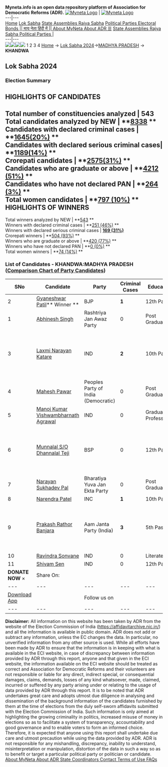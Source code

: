 **Myneta.info is an open data repository platform of Association for Democratic Reforms (ADR).**
[![Myneta Logo](https://www.myneta.info/lib/img/myneta-logo.png)](https://www.myneta.info/) | [![Myneta Logo](https://www.myneta.info/lib/img/adr-logo.png)](https://adrindia.org)  
---|---  
[Home](https://www.myneta.info/) [Lok Sabha](https://www.myneta.info/#ls "Lok Sabha") [ State Assemblies ](https://www.myneta.info/#sa "State Assemblies") [Rajya Sabha](https://www.myneta.info/#rs "Rajya Sabha") [Political Parties ](https://www.myneta.info/party "Political Parties") [ Electoral Bonds ](https://www.myneta.info/electoral_bonds "Electoral Bonds") [ || माय नेता हिंदी में || ](https://translate.google.co.in/translate?prev=hp&hl=en&js=y&u=www.myneta.info&sl=en&tl=hi&history_state0=) [ About MyNeta ](https://adrindia.org/content/about-myneta) [ About ADR ](https://adrindia.org/about-adr/who-we-are) [☰](javascript:void\(0\))
[ State Assemblies ](https://www.myneta.info/#sa "State Assemblies") [ Rajya Sabha ](https://www.myneta.info/#rs "Rajya Sabha") [ Political Parties ](https://www.myneta.info/party "Political Parties")
|   
---|---  
![](https://www.myneta.info/lib/img/banner/banner-1.png)![](https://www.myneta.info/lib/img/banner/banner-2.png)![](https://www.myneta.info/lib/img/banner/banner-3.png)![](https://www.myneta.info/lib/img/banner/banner-4.png)
1  2  3  4 
[Home](https://www.myneta.info/) → [Lok Sabha 2024](https://www.myneta.info/LokSabha2024/)→[MADHYA PRADESH](https://www.myneta.info/LokSabha2024/index.php?action=show_constituencies&state_id=20) → **KHANDWA**
### 
## Lok Sabha 2024
###  Election Summary 
HIGHLIGHTS OF CANDIDATES  
---  
Total number of constituencies analyzed |  543   
Total candidates analyzed by NEW | **[8338](https://www.myneta.info/LokSabha2024/index.php?action=summary&subAction=candidates_analyzed&sort=candidate#summary) **  
Candidates with declared criminal cases | **[1645(20%)](https://www.myneta.info/LokSabha2024/index.php?action=summary&subAction=crime&sort=candidate#summary) **  
Candidates with declared serious criminal cases| **[1189(14%)](https://www.myneta.info/LokSabha2024/index.php?action=summary&subAction=serious_crime&sort=candidate#summary) **  
Crorepati candidates | **[2575(31%)](https://www.myneta.info/LokSabha2024/index.php?action=summary&subAction=crorepati&sort=candidate#summary) **  
Candidates who are graduate or above | **[4212 (51%)](https://www.myneta.info/LokSabha2024/index.php?action=summary&subAction=education&sort=candidate#summary) **  
Candidates who have not declared PAN | **[264 (3%)](https://www.myneta.info/LokSabha2024/index.php?action=summary&subAction=without_pan&sort=candidate#summary) **  
Total women candidates | **[797 (10%)](https://www.myneta.info/LokSabha2024/index.php?action=summary&subAction=women_candidate&sort=candidate#summary) **  
HIGHLIGHTS OF WINNERS  
---  
Total winners analyzed by NEW | **[543](https://www.myneta.info/LokSabha2024/index.php?action=summary&subAction=winner_analyzed&sort=candidate#summary) **  
Winners with declared criminal cases | **[251 (46%)](https://www.myneta.info/LokSabha2024/index.php?action=summary&subAction=winner_crime&sort=candidate#summary) **  
Winners with declared serious criminal cases | **[169 (31%)](https://www.myneta.info/LokSabha2024/index.php?action=summary&subAction=winner_serious_crime&sort=candidate#summary)**  
Crorepati winners | **[504 (93%)](https://www.myneta.info/LokSabha2024/index.php?action=summary&subAction=winner_crorepati&sort=candidate#summary) **  
Winners who are graduate or above | **[420 (77%)](https://www.myneta.info/LokSabha2024/index.php?action=summary&subAction=winner_education&sort=candidate#summary) **  
Winners who have not declared PAN | **[0 (0%)](https://www.myneta.info/LokSabha2024/index.php?action=summary&subAction=winner_without_pan&sort=candidate#summary) **  
Total women winners | **[74 (14%)](https://www.myneta.info/LokSabha2024/index.php?action=summary&subAction=winner_women&sort=candidate#summary) **  
### List of Candidates - KHANDWA:MADHYA PRADESH ([Comparison Chart of Party Candidates](https://www.myneta.info/LokSabha2024/comparisonchart.php?constituency_id=258))
SNo | Candidate| Party| Criminal Cases| Education| Age| Total Assets| Liabilities  
---|---|---|---|---|---|---|---  
2  | [Gyaneshwar Patil](https://www.myneta.info/LokSabha2024/candidate.php?candidate_id=5069)** Winner ** | BJP | **1** | 12th Pass| 55 | Rs 7,22,37,099 ~ 7 Crore+ | Rs 54,46,068 ~ 54 Lacs+  
1  | [Abhinesh Singh](https://www.myneta.info/LokSabha2024/candidate.php?candidate_id=6401) | Rashtriya Jan Awaz Party | 0 | Post Graduate| 48 | Rs 71,000 ~ 71 Thou+ | Rs 0 ~   
3  | [Laxmi Narayan Katare](https://www.myneta.info/LokSabha2024/candidate.php?candidate_id=6405) | IND | **2** | 10th Pass| 54 | ![](https://myneta.info/image_v2.php?myneta_folder=LokSabha2024&candidate_id=6405&col=ta) | ![](https://myneta.info/image_v2.php?myneta_folder=LokSabha2024&candidate_id=6405&col=lia)  
4  | [Mahesh Pawar](https://www.myneta.info/LokSabha2024/candidate.php?candidate_id=6410) | Peoples Party of India (Democratic) | 0 | Post Graduate| 47 | Rs 25,94,647 ~ 25 Lacs+ | Rs 6,50,000 ~ 6 Lacs+  
5  | [Manoj Kumar Vishwambharnath Agrawal](https://www.myneta.info/LokSabha2024/candidate.php?candidate_id=6402) | IND | 0 | Graduate Professional| 58 | Rs 7,49,11,070 ~ 7 Crore+ | Rs 40,00,000 ~ 40 Lacs+  
6  | [Munnalal S/O Dhannalal Teji](https://www.myneta.info/LokSabha2024/candidate.php?candidate_id=6408) | BSP | 0 | 12th Pass| 65 | ![](https://myneta.info/image_v2.php?myneta_folder=LokSabha2024&candidate_id=6408&col=ta) | ![](https://myneta.info/image_v2.php?myneta_folder=LokSabha2024&candidate_id=6408&col=lia)  
7  | [Narayan Sukhadev Pal](https://www.myneta.info/LokSabha2024/candidate.php?candidate_id=6412) | Bharatiya Yuva Jan Ekta Party | 0 | Post Graduate| 62 | Rs 1,52,000 ~ 1 Lacs+ | Rs 0 ~   
8  | [Narendra Patel](https://www.myneta.info/LokSabha2024/candidate.php?candidate_id=5068) | INC | **1** | 10th Pass| 62 | Rs 3,36,81,610 ~ 3 Crore+ | Rs 7,13,236 ~ 7 Lacs+  
9  | [Prakash Rathor Banjara](https://www.myneta.info/LokSabha2024/candidate.php?candidate_id=6409) | Aam Janta Party (India) | **3** | 5th Pass| 39 | ![](https://myneta.info/image_v2.php?myneta_folder=LokSabha2024&candidate_id=6409&col=ta) | ![](https://myneta.info/image_v2.php?myneta_folder=LokSabha2024&candidate_id=6409&col=lia)  
10  | [Ravindra Sonvane](https://www.myneta.info/LokSabha2024/candidate.php?candidate_id=6406) | IND | 0 | Literate| 47 | Rs 94,63,619 ~ 94 Lacs+ | Rs 6,00,000 ~ 6 Lacs+  
11  | [Shivam Sen](https://www.myneta.info/LokSabha2024/candidate.php?candidate_id=6407) | IND | 0 | 12th Pass| 30 | Rs 1,20,000 ~ 1 Lacs+ | Rs 1,00,000 ~ 1 Lacs+  
|  **DONATE NOW** × |  Share On:  | [](https://api.whatsapp.com/send?text=https%3A%2F%2Fmyneta.info%2Fpunjab2022%2Findex.php%3Faction%3Dshow_constituencies%26state_id%3D19) | [](https://www.facebook.com/sharer/sharer.php?u=https%3A%2F%2Fmyneta.info%2Fpunjab2022%2Findex.php%3Faction%3Dshow_constituencies%26state_id%3D19) | [](https://twitter.com/share?url=https%3A%2F%2Fmyneta.info%2Fpunjab2022%2Findex.php%3Faction%3Dshow_constituencies%26state_id%3D19)  
---|---|---|---|---  
| [ Download App ](https://play.google.com/store/apps/details?id=com.webrosoft.myneta1&pcampaignid=pcampaignidMKT-Other-global-all-co-prtnr-py-PartBadge-Mar2515-1) | [](https://play.google.com/store/apps/details?id=com.webrosoft.myneta1&pcampaignid=pcampaignidMKT-Other-global-all-co-prtnr-py-PartBadge-Mar2515-1) |  Follow us on  | [](https://www.facebook.com/adrindia.org/) | [](https://twitter.com/adrspeaks) | [](https://groups.google.com/g/national-election-watch?hl=en&pli=1) | [](https://www.instagram.com/adrspeaks/) | [](https://www.youtube.com/user/adrspeaks) | [](https://sharechat.com/profile/adrspeaks)  
---|---|---|---|---|---|---|---|---  
**Disclaimer:** All information on this website has been taken by ADR from the website of the Election Commission of India (https://affidavitarchive.nic.in/) and all the information is available in public domain. ADR does not add or subtract any information, unless the EC changes the data. In particular, no unverified information from any other source is used. While all efforts have been made by ADR to ensure that the information is in keeping with what is available in the ECI website, in case of discrepancy between information provided by ADR through this report, anyone and that given in the ECI website, the information available on the ECI website should be treated as correct and Association for Democratic Reforms and their volunteers are not responsible or liable for any direct, indirect special, or consequential damages, claims, demands, losses of any kind whatsoever, made, claimed, incurred or suffered by any party arising under or relating to the usage of data provided by ADR through this report. It is to be noted that ADR undertakes great care and adopts utmost due diligence in analysing and dissemination of the background information of the candidates furnished by them at the time of elections from the duly self-sworn affidavits submitted with the Election Commission of India. Such information is only aimed at highlighting the growing criminality in politics, increased misuse of money in elections so as to facilitate a system of transparency, accountability and good governance and to enable voters to form an informed choice. Therefore, it is expected that anyone using this report shall undertake due care and utmost precaution while using the data provided by ADR. ADR is not responsible for any mishandling, discrepancy, inability to understand, misinterpretation or manipulation, distortion of the data in such a way so as to benefit or target a particular political party or politician or candidate. 
[ About MyNeta ](https://adrindia.org/content/about-myneta) [ About ADR ](https://adrindia.org/about-adr/who-we-are) [ State Coordinators ](https://adrindia.org/about-adr/state-coordinators) [ Contact ](https://adrindia.org/contact-us) [ Terms of Use ](https://adrindia.org/content/adr-terms-use) [ FAQs ](https://adrindia.org/content/faqs)
